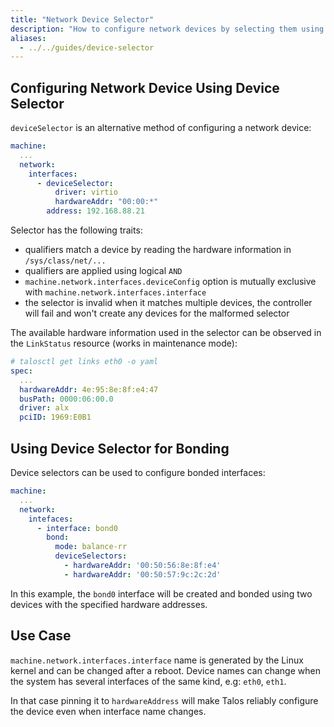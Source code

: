 ```yaml
---
title: "Network Device Selector"
description: "How to configure network devices by selecting them using hardware information"
aliases:
  - ../../guides/device-selector
---
```


## Configuring Network Device Using Device Selector

`deviceSelector` is an alternative method of configuring a network device:

```yaml
machine:
  ...
  network:
    interfaces:
      - deviceSelector:
          driver: virtio
          hardwareAddr: "00:00:*"
        address: 192.168.88.21
```

Selector has the following traits:

- qualifiers match a device by reading the hardware information in `/sys/class/net/...`
- qualifiers are applied using logical `AND`
- `machine.network.interfaces.deviceConfig` option is mutually exclusive with `machine.network.interfaces.interface`
- the selector is invalid when it matches multiple devices, the controller will fail and won't create any devices for the malformed selector

The available hardware information used in the selector can be observed in the `LinkStatus` resource (works in maintenance mode):

```yaml
# talosctl get links eth0 -o yaml
spec:
  ...
  hardwareAddr: 4e:95:8e:8f:e4:47
  busPath: 0000:06:00.0
  driver: alx
  pciID: 1969:E0B1
```

## Using Device Selector for Bonding

Device selectors can be used to configure bonded interfaces:

```yaml
machine:
  ...
  network:
    intefaces:
      - interface: bond0
        bond:
          mode: balance-rr
          deviceSelectors:
            - hardwareAddr: '00:50:56:8e:8f:e4'
            - hardwareAddr: '00:50:57:9c:2c:2d'
```

In this example, the `bond0` interface will be created and bonded using two devices with the specified hardware addresses.

## Use Case

`machine.network.interfaces.interface` name is generated by the Linux kernel and can be changed after a reboot.
Device names can change when the system has several interfaces of the same kind, e.g: `eth0`, `eth1`.

In that case pinning it to `hardwareAddress` will make Talos reliably configure the device even when interface name changes.
